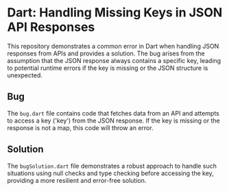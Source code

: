 # Dart: Handling Missing Keys in JSON API Responses

This repository demonstrates a common error in Dart when handling JSON responses from APIs and provides a solution. The bug arises from the assumption that the JSON response always contains a specific key, leading to potential runtime errors if the key is missing or the JSON structure is unexpected.

## Bug
The `bug.dart` file contains code that fetches data from an API and attempts to access a key ('key') from the JSON response. If the key is missing or the response is not a map, this code will throw an error.

## Solution
The `bugSolution.dart` file demonstrates a robust approach to handle such situations using null checks and type checking before accessing the key, providing a more resilient and error-free solution.

